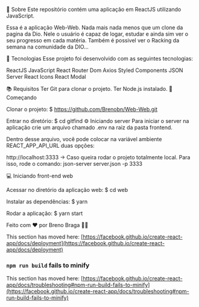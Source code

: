 📃 Sobre Este repositório contém uma aplicação em ReactJS utilizando JavaScript.

Essa é a aplicação Web-Web. Nada mais nada menos que um clone da pagina da Dio. Nele o usuário é capaz de logar, estudar e ainda sim ver o seu progresso em cada matéria. Também é possivel ver o Racking da semana na comunidade da DIO...

🔨 Tecnologias Esse projeto foi desenvolvido com as seguintes tecnologias:

ReactJS JavaScript React Router Dom Axios Styled Components JSON Server React Icons React Modal

📚 Requisitos Ter Git para clonar o projeto. Ter Node.js instalado. 🚀 Começando

Clonar o projeto:
$ https://github.com/Brenobn/Web-Web.git

Entrar no diretório:
$ cd gitfind ⚙️ Iniciando server Para iniciar o server na aplicação crie um arquivo chamado .env na raiz da pasta frontend.

Dentro desse arquivo, você pode colocar na variável ambiente REACT_APP_API_URL duas opções:

http://localhost:3333 -> Caso queira rodar o projeto totalmente local. Para isso, rode o comando: json-server server.json -p 3333

💻 Iniciando front-end web

Acessar no diretório da aplicação web:
$ cd web

Instalar as dependências:
$ yarn

Rodar a aplicação:
$ yarn start

Feito com ❤️ por Breno Braga 👋🏻

This section has moved here: [https://facebook.github.io/create-react-app/docs/deployment](https://facebook.github.io/create-react-app/docs/deployment)

### `npm run build` fails to minify

This section has moved here: [https://facebook.github.io/create-react-app/docs/troubleshooting#npm-run-build-fails-to-minify](https://facebook.github.io/create-react-app/docs/troubleshooting#npm-run-build-fails-to-minify)
